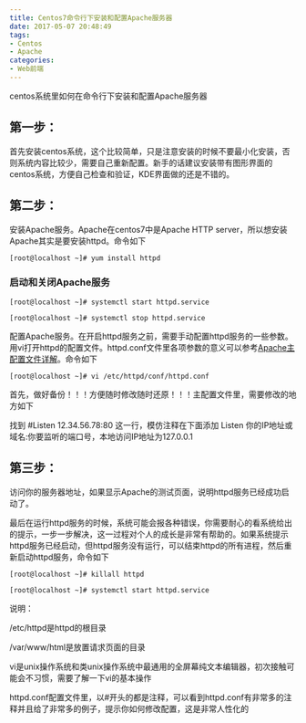 ```yaml
---
title: Centos7命令行下安装和配置Apache服务器
date: 2017-05-07 20:48:49
tags:
- Centos
- Apache
categories:
- Web前端
---
```

centos系统里如何在命令行下安装和配置Apache服务器
<!--more-->
## 第一步：

首先安装centos系统，这个比较简单，只是注意安装的时候不要最小化安装，否则系统内容比较少，需要自己重新配置。新手的话建议安装带有图形界面的centos系统，方便自己检查和验证，KDE界面做的还是不错的。



## 第二步：

安装Apache服务。Apache在centos7中是Apache HTTP server，所以想安装Apache其实是要安装httpd。命令如下
```
[root@localhost ~]# yum install httpd
```
### 启动和关闭Apache服务
```
[root@localhost ~]# systemctl start httpd.service

[root@localhost ~]# systemctl stop httpd.service
```

配置Apache服务。在开启httpd服务之前，需要手动配置httpd服务的一些参数。用vi打开httpd的配置文件。httpd.conf文件里各项参数的意义可以参考[Apache主配置文件详解](http://www.linuxidc.com/Linux/2015-02/113921.htm)。命令如下
```
[root@localhost ~]# vi /etc/httpd/conf/httpd.conf
```
首先，做好备份！！！方便随时修改随时还原！！！主配置文件里，需要修改的地方如下

找到 #Listen 12.34.56.78:80 这一行，模仿注释在下面添加 Listen 你的IP地址或域名:你要监听的端口号，本地访问IP地址为127.0.0.1



## 第三步：

访问你的服务器地址，如果显示Apache的测试页面，说明httpd服务已经成功启动了。

最后在运行httpd服务的时候，系统可能会报各种错误，你需要耐心的看系统给出的提示，一步一步解决，这一过程对个人的成长是非常有帮助的。如果系统提示httpd服务已经启动，但httpd服务没有运行，可以结束httpd的所有进程，然后重新启动httpd服务，命令如下
```
[root@localhost ~]# killall httpd

[root@localhost ~]# systemctl start httpd.service
```
说明：

/etc/httpd是httpd的根目录

/var/www/html是放置请求页面的目录 

vi是unix操作系统和类unix操作系统中最通用的全屏幕纯文本编辑器，初次接触可能会不习惯，需要了解一下vi的基本操作

httpd.conf配置文件里，以#开头的都是注释，可以看到httpd.conf有非常多的注释并且给了非常多的例子，提示你如何修改配置，这是非常人性化的

